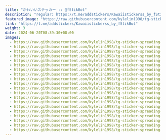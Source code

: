 ```yaml
---
title: "かわいいステッカー :: @fStikBot"
description: "regular: https://t.me/addstickers/Kawaiistickerss_by_fStikBot"
featured_image: "https://raw.githubusercontent.com/kylelin1998/tg-sticker-spreading-worldwide-images/main/img/b230abe2-cf87-444c-a27f-595f1d3c1b91.jpg"
link: "https://t.me/addstickers/Kawaiistickerss_by_fStikBot"
weight: 3
date: 2024-06-20T08:39:30+08:00
images:
  - https://raw.githubusercontent.com/kylelin1998/tg-sticker-spreading-worldwide-images/main/img/b230abe2-cf87-444c-a27f-595f1d3c1b91.jpg
  - https://raw.githubusercontent.com/kylelin1998/tg-sticker-spreading-worldwide-images/main/img/899644f4-65a4-424d-8b70-11e454c8922c.jpg
  - https://raw.githubusercontent.com/kylelin1998/tg-sticker-spreading-worldwide-images/main/img/2a294070-d359-4eca-bc83-88a483071c24.jpg
  - https://raw.githubusercontent.com/kylelin1998/tg-sticker-spreading-worldwide-images/main/img/acc449d7-c50b-41af-8488-e6646680611d.jpg
  - https://raw.githubusercontent.com/kylelin1998/tg-sticker-spreading-worldwide-images/main/img/a6be4550-5cc8-4edc-a7ba-e99758304c70.jpg
  - https://raw.githubusercontent.com/kylelin1998/tg-sticker-spreading-worldwide-images/main/img/e5aaf7a6-a79b-4948-82f4-e690fe4426c2.jpg
  - https://raw.githubusercontent.com/kylelin1998/tg-sticker-spreading-worldwide-images/main/img/0e8a2f74-03b4-4ed6-bab1-30496e3bd681.jpg
  - https://raw.githubusercontent.com/kylelin1998/tg-sticker-spreading-worldwide-images/main/img/3f697c29-40d9-4400-8afb-bbf0a596848e.jpg
  - https://raw.githubusercontent.com/kylelin1998/tg-sticker-spreading-worldwide-images/main/img/93708edf-eced-49a2-a7ae-79f63c8b9d03.jpg
  - https://raw.githubusercontent.com/kylelin1998/tg-sticker-spreading-worldwide-images/main/img/efb64c44-3ea8-4eca-8812-6edd1bcbca6f.jpg
  - https://raw.githubusercontent.com/kylelin1998/tg-sticker-spreading-worldwide-images/main/img/7a84fc63-62e2-4ce6-abee-3aef42dfd900.jpg
  - https://raw.githubusercontent.com/kylelin1998/tg-sticker-spreading-worldwide-images/main/img/de0c4457-3d2d-4a3a-bc30-fbf3ef8e9f3f.jpg
  - https://raw.githubusercontent.com/kylelin1998/tg-sticker-spreading-worldwide-images/main/img/0bd9534e-01be-48ea-adfd-8356070fd3f9.jpg
  - https://raw.githubusercontent.com/kylelin1998/tg-sticker-spreading-worldwide-images/main/img/0c66ed0f-0edf-4bf0-af31-4a21a48b1deb.jpg
  - https://raw.githubusercontent.com/kylelin1998/tg-sticker-spreading-worldwide-images/main/img/3e438f99-468b-4b88-8bf0-e1b2bc24433b.jpg
  - https://raw.githubusercontent.com/kylelin1998/tg-sticker-spreading-worldwide-images/main/img/ffd2ca81-8578-47cd-8288-85d30576657e.jpg
  - https://raw.githubusercontent.com/kylelin1998/tg-sticker-spreading-worldwide-images/main/img/224a6025-5382-42a5-ba58-e527c9bae47a.jpg
  - https://raw.githubusercontent.com/kylelin1998/tg-sticker-spreading-worldwide-images/main/img/35c828c9-bbe6-41e5-87f7-abfd4a606d6b.jpg
  - https://raw.githubusercontent.com/kylelin1998/tg-sticker-spreading-worldwide-images/main/img/4757c335-597b-4cd3-8424-a6a83c9f58d3.jpg
  - https://raw.githubusercontent.com/kylelin1998/tg-sticker-spreading-worldwide-images/main/img/b470a5bf-bf0b-48c1-a57c-a696b3cf20a2.jpg
---
```


